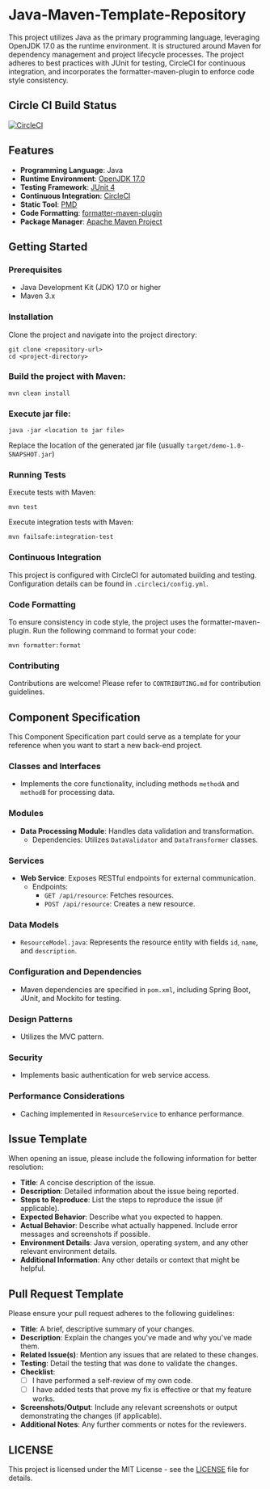 # Java-Maven-Template-Repository

This project utilizes Java as the primary programming language, leveraging OpenJDK 17.0 as the runtime environment. It is structured around Maven for dependency management and project lifecycle processes. The project adheres to best practices with JUnit for testing, CircleCI for continuous integration, and incorporates the formatter-maven-plugin to enforce code style consistency.

## Circle CI Build Status

[![CircleCI](https://dl.circleci.com/status-badge/img/circleci/KYnFbY2qNNDLwRPNicQYzN/JCe2pdy1WyY4eU5bckY53j/tree/main.svg?style=svg&circle-token=2c19527cd3f0e1b351c32ad7862299196d120a5d)](https://dl.circleci.com/status-badge/redirect/circleci/KYnFbY2qNNDLwRPNicQYzN/JCe2pdy1WyY4eU5bckY53j/tree/main)

## Features

- **Programming Language**: Java
- **Runtime Environment**: [OpenJDK 17.0](https://www.oracle.com/java/technologies/downloads/#java17)
- **Testing Framework**: [JUnit 4](https://junit.org/junit4/)
- **Continuous Integration**: [CircleCI](https://circleci.com/)
- **Static Tool**: [PMD](https://maven.apache.org/plugins/maven-pmd-plugin/index.html)
- **Code Formatting**: [formatter-maven-plugin](https://code.revelc.net/formatter-maven-plugin/)
- **Package Manager**: [Apache Maven Project](https://maven.apache.org/index.html)

## Getting Started

### Prerequisites

- Java Development Kit (JDK) 17.0 or higher
- Maven 3.x

### Installation

Clone the project and navigate into the project directory:

```shell
git clone <repository-url>
cd <project-directory>
```

### Build the project with Maven:

```shell
mvn clean install
```

### Execute jar file:

```shell
java -jar <location to jar file>
```
Replace the location of the generated jar file (usually `target/demo-1.0-SNAPSHOT.jar`)

### Running Tests

Execute tests with Maven:

```shell
mvn test
```

Execute integration tests with Maven:

```shell
mvn failsafe:integration-test
```

### Continuous Integration

This project is configured with CircleCI for automated building and testing. Configuration details can be found in `.circleci/config.yml`.

### Code Formatting

To ensure consistency in code style, the project uses the formatter-maven-plugin. Run the following command to format your code:

```shell
mvn formatter:format
```

### Contributing

Contributions are welcome! Please refer to `CONTRIBUTING.md` for contribution guidelines.

## Component Specification

This Component Specification part could serve as a template for your reference when you want to start a new back-end project.

### Classes and Interfaces

- Implements the core functionality, including methods `methodA` and `methodB` for processing data.

### Modules

- **Data Processing Module**: Handles data validation and transformation.
  - Dependencies: Utilizes `DataValidator` and `DataTransformer` classes.

### Services

- **Web Service**: Exposes RESTful endpoints for external communication.
  - Endpoints:
    - `GET /api/resource`: Fetches resources.
    - `POST /api/resource`: Creates a new resource.

### Data Models

- `ResourceModel.java`: Represents the resource entity with fields `id`, `name`, and `description`.

### Configuration and Dependencies

- Maven dependencies are specified in `pom.xml`, including Spring Boot, JUnit, and Mockito for testing.

### Design Patterns

- Utilizes the MVC pattern.

### Security

- Implements basic authentication for web service access.

### Performance Considerations

- Caching implemented in `ResourceService` to enhance performance.

## Issue Template

When opening an issue, please include the following information for better resolution:

- **Title**: A concise description of the issue.
- **Description**: Detailed information about the issue being reported.
- **Steps to Reproduce**: List the steps to reproduce the issue (if applicable).
- **Expected Behavior**: Describe what you expected to happen.
- **Actual Behavior**: Describe what actually happened. Include error messages and screenshots if possible.
- **Environment Details**: Java version, operating system, and any other relevant environment details.
- **Additional Information**: Any other details or context that might be helpful.

## Pull Request Template

Please ensure your pull request adheres to the following guidelines:

- **Title**: A brief, descriptive summary of your changes.
- **Description**: Explain the changes you've made and why you've made them.
- **Related Issue(s)**: Mention any issues that are related to these changes.
- **Testing**: Detail the testing that was done to validate the changes.
- **Checklist**:
  - [ ] I have performed a self-review of my own code.
  - [ ] I have added tests that prove my fix is effective or that my feature works.
- **Screenshots/Output**: Include any relevant screenshots or output demonstrating the changes (if applicable).
- **Additional Notes**: Any further comments or notes for the reviewers.

## LICENSE

This project is licensed under the MIT License - see the [LICENSE](LICENSE) file for details.

